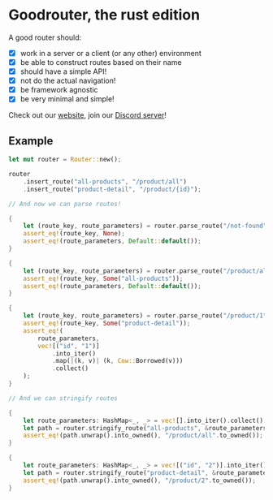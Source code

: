 # Goodrouter, the rust edition

A good router should:

- [x] work in a server or a client (or any other) environment
- [x] be able to construct routes based on their name
- [x] should have a simple API!
- [x] not do the actual navigation!
- [x] be framework agnostic
- [x] be very minimal and simple!

Check out our [website](https://www.goodrouter.org), join our [Discord server](https://discord.gg/BJ8v7xTq8d)!

## Example

```rust
let mut router = Router::new();

router
    .insert_route("all-products", "/product/all")
    .insert_route("product-detail", "/product/{id}");

// And now we can parse routes!

{
    let (route_key, route_parameters) = router.parse_route("/not-found");
    assert_eq!(route_key, None);
    assert_eq!(route_parameters, Default::default());
}

{
    let (route_key, route_parameters) = router.parse_route("/product/all");
    assert_eq!(route_key, Some("all-products"));
    assert_eq!(route_parameters, Default::default());
}

{
    let (route_key, route_parameters) = router.parse_route("/product/1");
    assert_eq!(route_key, Some("product-detail"));
    assert_eq!(
        route_parameters,
        vec![("id", "1")]
            .into_iter()
            .map(|(k, v)| (k, Cow::Borrowed(v)))
            .collect()
    );
}

// And we can stringify routes

{
    let route_parameters: HashMap<_, _> = vec![].into_iter().collect();
    let path = router.stringify_route("all-products", &route_parameters);
    assert_eq!(path.unwrap().into_owned(), "/product/all".to_owned());
}

{
    let route_parameters: HashMap<_, _> = vec![("id", "2")].into_iter().collect();
    let path = router.stringify_route("product-detail", &route_parameters);
    assert_eq!(path.unwrap().into_owned(), "/product/2".to_owned());
}
```
